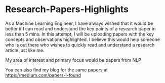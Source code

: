 # Research-Papers-Highlights

As a Machine Learning Engineer, I have always wished that it would be better if I can read and understand the key points of a research paper in less than 5 mins. In this attempt, I will be uploading papers with the key concepts and observations highlighted. I believe this would help someone who is out there who wishes to quickly read and understand a research article just like me. 

My area of interest and primary focus would be papers from NLP

You can also find my blog for the same papers at https://medium.com/papers-i-found
